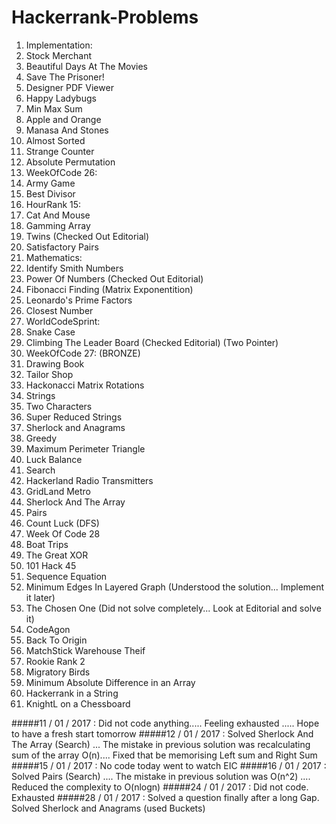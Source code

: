 # Hackerrank-Problems
1. Implementation:
  1. Stock Merchant
  2. Beautiful Days At The Movies
  3. Save The Prisoner!
  4. Designer PDF Viewer
  5. Happy Ladybugs
  6. Min Max Sum
  7. Apple and Orange
  8. Manasa And Stones
  9. Almost Sorted
  10. Strange Counter
  11. Absolute Permutation
2. WeekOfCode 26:
  1. Army Game
  2. Best Divisor
3. HourRank 15:
  1. Cat And Mouse
  2. Gamming Array
  3. Twins (Checked Out Editorial)
  4. Satisfactory Pairs
4. Mathematics:
  1. Identify Smith Numbers
  2. Power Of Numbers (Checked Out Editorial)
  3. Fibonacci Finding (Matrix Exponentition)
  4. Leonardo's Prime Factors
  5. Closest Number
5. WorldCodeSprint:
  1. Snake Case
  2. Climbing The Leader Board (Checked Editorial) (Two Pointer)
6. WeekOfCode 27: (BRONZE)
  1. Drawing Book
  2. Tailor Shop
  3. Hackonacci Matrix Rotations
7. Strings
  1. Two Characters
  2. Super Reduced Strings
  3. Sherlock and Anagrams
8. Greedy
  1. Maximum Perimeter Triangle
  2. Luck Balance
9. Search
  1. Hackerland Radio Transmitters
  2. GridLand Metro
  3. Sherlock And The Array
  4. Pairs
  5. Count Luck (DFS)
10. Week Of Code 28
  1. Boat Trips
  2. The Great XOR
11. 101 Hack 45
  1. Sequence Equation
  2. Minimum Edges In Layered Graph (Understood the solution... Implement it later)
  3. The Chosen One (Did not solve completely... Look at Editorial and solve it)
12. CodeAgon
  1. Back To Origin
  2. MatchStick Warehouse Theif
13. Rookie Rank 2
  1. Migratory Birds
  2. Minimum Absolute Difference in an Array
  3. Hackerrank in a String
  4. KnightL on a Chessboard

#####11 / 01 / 2017 : Did not code anything..... Feeling exhausted ..... Hope to have a fresh start tomorrow
#####12 / 01 / 2017 : Solved Sherlock And The Array (Search) ... The mistake in previous solution was recalculating sum of the array O(n).... Fixed that be memorising Left sum and Right Sum
#####15 / 01 / 2017 : No code today went to watch EIC
#####16 / 01 / 2017 : Solved Pairs (Search) .... The mistake in previous solution was O(n^2) .... Reduced the complexity to O(nlogn)
#####24 / 01 / 2017 : Did not code. Exhausted
#####28 / 01 / 2017 : Solved a question finally after a long Gap. Solved Sherlock and Anagrams (used Buckets)

